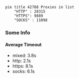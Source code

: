 
```mermaid
pie title 42788 Proxies in list
    "HTTP" : 28315
    "HTTPS": 9889
    "SOCKS" : 11098
```

### Some Info
#### Average Timeout

- mixed: 3.8s
- http: 2.1s
- https: 8.1s
- socks: 6.1s